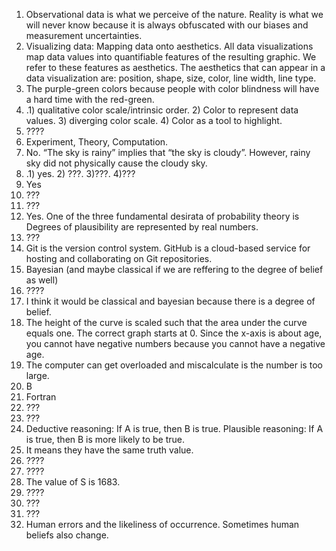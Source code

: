 1. Observational data is what we perceive of the nature. Reality is what we will never know because it is always obfuscated with our biases and measurement uncertainties.  
2. Visualizing data: Mapping data onto aesthetics. All data visualizations map data values into quantifiable features of the resulting graphic. We refer to these features as aesthetics. The aesthetics that can appear in a data visualization are: position, shape, size, color, line width, line type.
3. The purple-green colors because people with color blindness will have a hard time with the red-green.
4. .1) qualitative color scale/intrinsic order. 2) Color to represent data values. 3) diverging color scale. 4) Color as a tool to highlight.
5. ????
6. Experiment, Theory, Computation.
7.  No. “The sky is rainy” implies that “the sky is cloudy”. However, rainy sky did not physically cause the cloudy sky.
8.  .1) yes. 2) ???. 3)???. 4)???
9. Yes
10. ???
11. ???
12. Yes. One of the three fundamental desirata of probability theory is  Degrees of plausibility are represented by real numbers.
13. ???
14. Git is the version control system. GitHub is a cloud-based service for hosting and collaborating on Git repositories.
15. Bayesian (and maybe classical if we are reffering to the degree of belief as well)
16. ????
17. I think it would be classical and bayesian because there is a degree of belief.
18. The height of the curve is scaled such that the area under the curve equals one. The correct graph starts at 0. Since the x-axis is about age, you cannot have negative numbers because you cannot have a negative age.
19. The computer can get overloaded and miscalculate is the number is too large.
20. B
21. Fortran  
22. ???
23. ???
24. Deductive reasoning: If A is true, then B is true. Plausible reasoning: If A is true, then B is more likely to be true.
25. It means they have the same truth value.
26. ????  
27. ????
28. The value of S is 1683.
29. ????
30. ???
31. ???
32. Human errors and the likeliness of occurrence. Sometimes human beliefs also change.  

